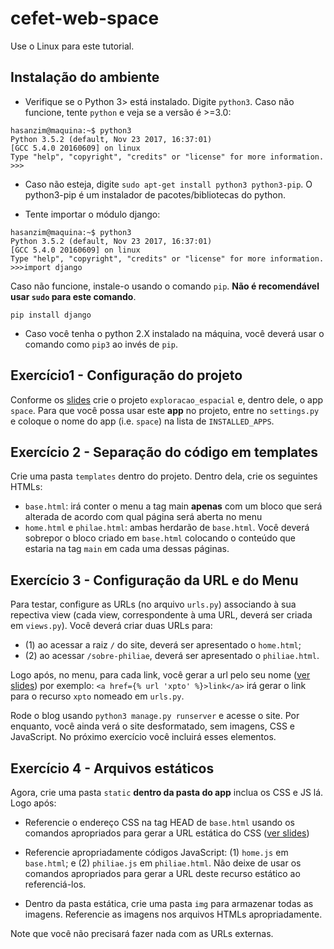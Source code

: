 # cefet-web-space
Use o Linux para este tutorial.

## Instalação do ambiente



- Verifique se o Python 3> está instalado. Digite `python3`. Caso não funcione, tente `python` e veja se a versão é >=3.0:
```shell
hasanzim@maquina:~$ python3
Python 3.5.2 (default, Nov 23 2017, 16:37:01)
[GCC 5.4.0 20160609] on linux
Type "help", "copyright", "credits" or "license" for more information.
>>>
```

- Caso não esteja, digite `sudo apt-get install python3 python3-pip`. O python3-pip é um instalador de pacotes/bibliotecas do python.

- Tente importar o módulo django:
```shell
hasanzim@maquina:~$ python3
Python 3.5.2 (default, Nov 23 2017, 16:37:01)
[GCC 5.4.0 20160609] on linux
Type "help", "copyright", "credits" or "license" for more information.
>>>import django
```


Caso não funcione, instale-o usando o comando  `pip`. **Não é recomendável usar `sudo` para este comando**.
```
pip install django
```
- Caso você tenha o python 2.X instalado na máquina, você deverá usar o comando como `pip3` ao invés de `pip`.

## Exercício1 - Configuração do projeto

Conforme os [slides](https://daniel-hasan.github.io/cefet-web-grad/classes/python3/#django) crie o projeto `exploracao_espacial` e, dentro dele, o app `space`. Para que você possa usar este **app** no projeto, entre no `settings.py` e coloque o nome do app (i.e. `space`) na lista de `INSTALLED_APPS`.


## Exercício 2 - Separação do código em templates 

Crie uma pasta `templates` dentro do projeto. Dentro dela, crie os seguintes HTMLs:

- `base.html`: irá conter o menu a tag main **apenas** com um bloco que será alterada de acordo com qual página será aberta no menu
- `home.html` e `philae.html`: ambas herdarão de `base.html`. Você deverá sobrepor o bloco criado em `base.html` colocando o conteúdo que estaria na tag `main` em cada uma dessas páginas.


## Exercício 3 - Configuração da URL e do Menu

Para testar, configure as URLs (no arquivo `urls.py`) associando à sua repectiva view (cada view, correspondente à uma URL, deverá ser criada em `views.py`). Você deverá criar duas URLs para: 

- (1) ao acessar a raiz `/` do site, deverá ser apresentado o `home.html`; 
- (2) ao acessar `/sobre-philiae`, deverá ser apresentado o `philiae.html`.

Logo após, no menu, para cada link, você gerar a url pelo seu nome ([ver slides](https://daniel-hasan.github.io/cefet-web/classes/python4/#urls)) por exemplo: `<a href={% url 'xpto' %}>link</a>` irá gerar o link para o recurso `xpto` nomeado em `urls.py`.


Rode o blog usando `python3 manage.py runserver` e acesse o site. 
Por enquanto, você ainda verá o site desformatado, sem imagens, CSS e JavaScript. No próximo exercício você incluirá esses elementos.


## Exercício 4 - Arquivos estáticos 

Agora, crie uma pasta `static` **dentro da pasta do app** inclua os CSS e JS lá.  Logo após: 

- Referencie o endereço CSS na tag HEAD de `base.html` usando  os comandos apropriados para gerar a URL estática do CSS ([ver slides](https://daniel-hasan.github.io/cefet-web/classes/python4/#static))

- Referencie apropriadamente códigos JavaScript: (1) `home.js` em  `base.html`; e (2) `philiae.js` em `philiae.html`. Não deixe de usar os comandos apropriados para gerar a URL deste recurso estático ao referenciá-los.

- Dentro da pasta estática, crie uma pasta `img` para armazenar todas as imagens. Referencie as imagens nos arquivos HTMLs apropriadamente. 

Note que você não precisará fazer nada com as URLs externas.
